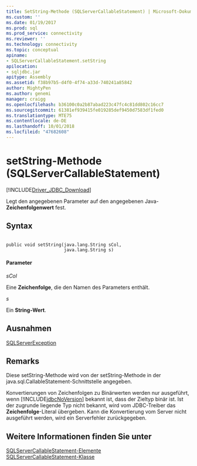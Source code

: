 ```yaml
---
title: SetString-Methode (SQLServerCallableStatement) | Microsoft-Dokumentation
ms.custom: ''
ms.date: 01/19/2017
ms.prod: sql
ms.prod_service: connectivity
ms.reviewer: ''
ms.technology: connectivity
ms.topic: conceptual
apiname:
- SQLServerCallableStatement.setString
apilocation:
- sqljdbc.jar
apitype: Assembly
ms.assetid: f38b97b5-d4f0-4f74-a33d-740241a85842
author: MightyPen
ms.author: genemi
manager: craigg
ms.openlocfilehash: b36100c0a2b87abad223c47fc4c81dd802c16cc7
ms.sourcegitcommit: 61381ef939415fe019285def9450d7583df1fed0
ms.translationtype: MTE75
ms.contentlocale: de-DE
ms.lasthandoff: 10/01/2018
ms.locfileid: "47682608"
---
```

# <a name="setstring-method-sqlservercallablestatement"></a>setString-Methode (SQLServerCallableStatement)
[!INCLUDE[Driver_JDBC_Download](../../../includes/driver_jdbc_download.md)]

  Legt den angegebenen Parameter auf den angegebenen Java-**Zeichenfolgenwert** fest.  
  
## <a name="syntax"></a>Syntax  
  
```  
  
public void setString(java.lang.String sCol,  
                      java.lang.String s)  
```  
  
#### <a name="parameters"></a>Parameter  
 *sCol*  
  
 Eine **Zeichenfolge**, die den Namen des Parameters enthält.  
  
 *s*  
  
 Ein **String-Wert**.  
  
## <a name="exceptions"></a>Ausnahmen  
 [SQLServerException](../../../connect/jdbc/reference/sqlserverexception-class.md)  
  
## <a name="remarks"></a>Remarks  
 Diese setString-Methode wird von der setString-Methode in der java.sql.CallableStatement-Schnittstelle angegeben.  
  
 Konvertierungen von Zeichenfolgen zu Binärwerten werden nur ausgeführt, wenn [!INCLUDE[jdbcNoVersion](../../../includes/jdbcnoversion_md.md)] bekannt ist, dass der Zieltyp binär ist. Ist der zugrunde liegende Typ nicht bekannt, wird vom JDBC-Treiber das **Zeichenfolge**-Literal übergeben. Kann die Konvertierung vom Server nicht ausgeführt werden, wird ein Serverfehler zurückgegeben.  
  
## <a name="see-also"></a>Weitere Informationen finden Sie unter  
 [SQLServerCallableStatement-Elemente](../../../connect/jdbc/reference/sqlservercallablestatement-members.md)   
 [SQLServerCallableStatement-Klasse](../../../connect/jdbc/reference/sqlservercallablestatement-class.md)  
  
  
